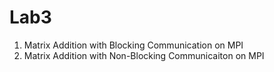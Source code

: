 # Lab3
1. Matrix Addition with Blocking Communication on MPI
2. Matrix Addition with Non-Blocking Communicaiton on MPI
